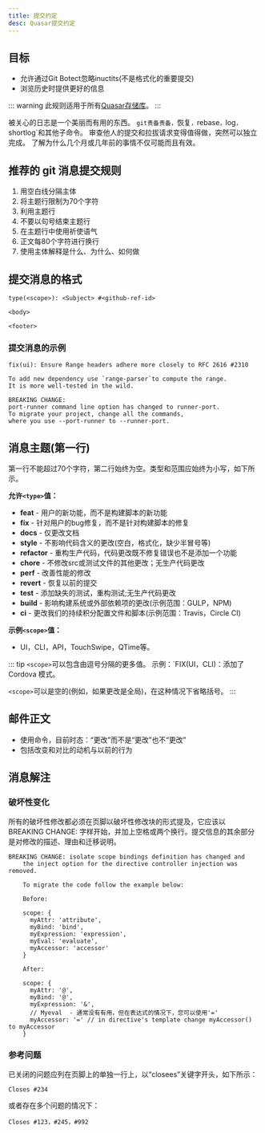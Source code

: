 ```yaml
---
title: 提交约定
desc: Quasar提交约定
---
```


## 目标
 - 允许通过Git Botect忽略inuctits(不是格式化的重要提交)
 - 浏览历史时提供更好的信息

::: warning
此规则适用于所有[Quasar存储库](https://github.com/quasarframework)。
:::

被关心的日志是一个美丽而有用的东西。 `git责备责备，`恢复`，`rebase`，`log`，`shortlog`和其他子命令。 审查他人的提交和拉拔请求变得值得做，突然可以独立完成。 了解为什么几个月或几年前的事情不仅可能而且有效。

## 推荐的 git 消息提交规则

1. 用空白线分隔主体
2. 将主题行限制为70个字符
3. 利用主题行
4. 不要以句号结束主题行
5. 在主题行中使用祈使语气
6. 正文每80个字符进行换行
7. 使用主体解释是什么、为什么、如何做

## 提交消息的格式

```
type(<scope>): <Subject> #<github-ref-id>

<body>

<footer>
```

### 提交消息的示例

```
fix(ui): Ensure Range headers adhere more closely to RFC 2616 #2310

To add new dependency use `range-parser`to compute the range.
It is more well-tested in the wild.

BREAKING CHANGE:
port-runner command line option has changed to runner-port.
To migrate your project, change all the commands,
where you use --port-runner to --runner-port.
```

## 消息主题(第一行)

第一行不能超过70个字符，第二行始终为空。类型和范围应始终为小写，如下所示。

**允许`<type>`值：**

 -  **feat**  - 用户的新功能，而不是构建脚本的新功能
 -  **fix**  - 针对用户的bug修复，而不是针对构建脚本的修复
 -  **docs**  - 仅更改文档
 -  **style**  - 不影响代码含义的更改(空白，格式化，缺少半冒号等)
 -  **refactor**  - 重构生产代码，代码更改既不修复错误也不是添加一个功能
 -  **chore**  - 不修改src或测试文件的其他更改；无生产代码更改
 -  **perf**  - 改善性能的修改
 -  **revert**  - 恢复以前的提交
 -  **test**  - 添加缺失的测试，重构测试;无生产代码更改
 -  **build**  - 影响构建系统或外部依赖项的更改(示例范围：GULP，NPM)
 -  **ci**  - 更改我们的持续积分配置文件和脚本(示例范围：Travis，Circle CI)

**示例`<scope>`值：**

 -  UI，CLI，API，TouchSwipe，QTime等。

::: tip
`<scope>`可以包含由逗号分隔的更多值。 示例：`FIX(UI，CLI)：添加了 Cordova 模式。

`<scope>`可以是空的(例如，如果更改是全局)，在这种情况下省略括号。
:::

## 邮件正文

- 使用命令，目前时态：“更改”而不是“更改”也不“更改”
- 包括改变和对比的动机与以前的行为

## 消息解注

### 破坏性变化

所有的破坏性修改都必须在页脚以破坏性修改块的形式提及，它应该以BREAKING CHANGE: 字样开始，并加上空格或两个换行。提交信息的其余部分是对修改的描述、理由和迁移说明。

```
BREAKING CHANGE: isolate scope bindings definition has changed and
    the inject option for the directive controller injection was removed.

    To migrate the code follow the example below:

    Before:

    scope: {
      myAttr: 'attribute',
      myBind: 'bind',
      myExpression: 'expression',
      myEval: 'evaluate',
      myAccessor: 'accessor'
    }

    After:

    scope: {
      myAttr: '@',
      myBind: '@',
      myExpression: '&',
      // Myeval  - 通常没有有用，但在表达式的情况下，您可以使用'='
      myAccessor: '=' // in directive's template change myAccessor() to myAccessor
    }
```

### 参考问题

已关闭的问题应列在页脚上的单独一行上，以“closees”关键字开头，如下所示：

`Closes #234`

或者存在多个问题的情况下：

`Closes #123，#245，#992`

